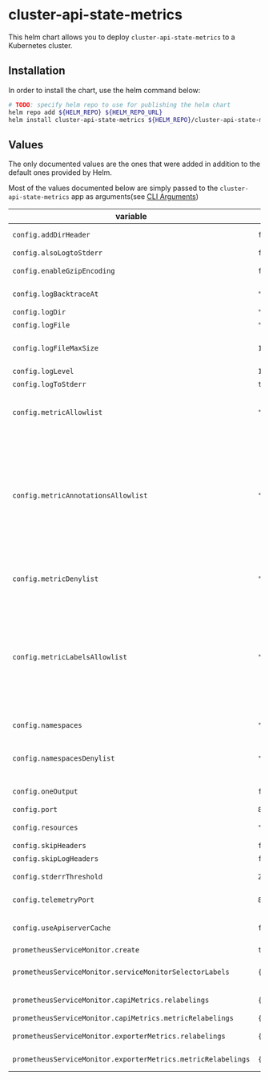 # cluster-api-state-metrics

This helm chart allows you to deploy `cluster-api-state-metrics` to a Kubernetes cluster.

## Installation

In order to install the chart, use the helm command below:
```bash
# TODO: specify helm repo to use for publishing the helm chart
helm repo add ${HELM_REPO} ${HELM_REPO_URL}
helm install cluster-api-state-metrics ${HELM_REPO}/cluster-api-state-metrics
```

## Values
The only documented values are the ones that were added in addition to the default ones provided by Helm.

Most of the values documented below are simply passed to the `cluster-api-state-metrics` app as arguments(see [CLI Arguments](https://github.com/mercedes-benz/cluster-api-state-metrics#cli-arguments))

| variable | Default value | Description |
| -------- | ----- | ----- |
| `config.addDirHeader` | `false` | If true, adds the file directory to the header of the log messages |
| `config.alsoLogtoStderr` | `false` | Log to standard error as well as files |
| `config.enableGzipEncoding` | `false` | Gzip responses when requested by clients via 'Accept-Encoding: gzip' header. |
| `config.logBacktraceAt` | `""` | when logging hits line file:N (eg: main.go:50), emit a stack trace. |
| `config.logDir` | `""` | If non-empty, write log files in this directory |
| `config.logFile` | `""` | If non-empty, use this log file |
| `config.logFileMaxSize` | `1800` | Defines the maximum size a log file can grow to. Unit is megabytes. If the value is 0, the maximum file size is unlimited. (default 1800) |
| `config.logLevel` | `1` | number for the log level verbosity |  
| `config.logToStderr` | `true` | log to standard error instead of files (default true) |
| `config.metricAllowlist` | `""` | Comma-separated list of metrics to be exposed. This list comprises of exact metric names and/or regex patterns. The allowlist and denylist are mutually exclusive. |  
| `config.metricAnnotationsAllowlist` | `""` | Comma-separated list of Kubernetes annotations keys that will be used in the resource' labels metric. By default the metric contains only name and namespace labels. To include additional annotations provide a list of resource names in their plural form and Kubernetes annotation keys you would like to allow for them (Example: '=namespaces=[kubernetes.io/team,...],pods=[kubernetes.io/team],...)'. A single '*' can be provided per resource instead to allow any annotations, but that has severe performance implications (Example: '=pods=[*]'). |  
| `config.metricDenylist` | `""` | Comma-separated list of metrics not to be enabled. This list comprises of exact metric names and/or regex patterns. The allowlist and denylist are mutually exclusive. |  
| `config.metricLabelsAllowlist` | `""` | Comma-separated list of additional Kubernetes label keys that will be used in the resource' labels metric. By default the metric contains only name and namespace labels. To include additional labels provide a list of resource names in their plural form and Kubernetes label keys you would like to allow for them (Example: '=namespaces=[k8s-label-1,k8s-label-n,...],pods=[app],...)'. A single '*' can be provided per resource instead to allow any labels, but that has severe performance implications (Example: '=pods=[*]'). |
| `config.namespaces` | `""` | Comma-separated list of namespaces to be enabled. Defaults to "" which means all | 
| `config.namespacesDenylist` | `""` | Comma-separated list of namespaces not to be enabled. If namespaces and namespaces-denylist are both set, only namespaces that are excluded in namespaces-denylist will be used. |   
| `config.oneOutput` | `false` | If true, only write logs to their native severity level (vs also writing to each lower severity level) |  
| `config.port` | `8080` | Port to expose metrics on. (default 8080) |  
| `config.resources` | `"clusters,kubeadmcontrolplanes,machinedeployments,machines,machinesets"` | Comma-separated list of Resources to be enabled. |
| `config.skipHeaders` | `false` | If true, avoid header prefixes in the log messages |
| `config.skipLogHeaders` | `false` | If true, avoid headers when opening log files |
| `config.stderrThreshold` | `2` | logs at or above this threshold go to stderr (default 2) |
| `config.telemetryPort` | `8081` | Port to expose kube-state-metrics self metrics on. (default 8081) |  
| `config.useApiserverCache` | `false` | Sets resourceVersion=0 for ListWatch requests, using cached resources from the apiserver instead of an etcd quorum read. |
| `prometheusServiceMonitor.create` | `true` |  |
| `prometheusServiceMonitor.serviceMonitorSelectorLabels` | `{}` | Set the labels here if using serviceMonitorSelector. See https://prometheus-operator.dev/docs/operator/api/#prometheusspec |
| `prometheusServiceMonitor.capiMetrics.relabelings` | `{}` | Relabeling config used for the CAPI metrics (For an example, check [values.yaml](./cluster-api-state-metrics/values.yaml)) |
| `prometheusServiceMonitor.capiMetrics.metricRelabelings` | `{}` | Metric relabeling config used for the CAPI metrics |
| `prometheusServiceMonitor.exporterMetrics.relabelings` | `{}` | Relabeling config used for the CAPI exporter self metrics |
| `prometheusServiceMonitor.exporterMetrics.metricRelabelings` | `{}` | Metric relabeling config used for the CAPI exporter self metrics |
